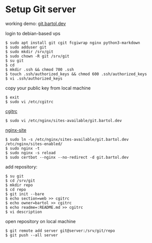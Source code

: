 # Setup Git server

working demo: [git.bartol.dev](https://git.bartol.dev)

login to debian-based vps

	$ sudo apt install git cgit fcgiwrap nginx python3-markdown
	$ sudo adduser git
	$ sudo mkdir /srv/git
	$ sudo chown -R git /srv/git
	$ su git
	$ cd
	$ mkdir .ssh && chmod 700 .ssh
	$ touch .ssh/authorized_keys && chmod 600 .ssh/authorized_keys
	$ vi .ssh/authorized_keys

copy your public key from local machine

	$ exit
	$ sudo vi /etc/cgitrc

[cgitrc](/files/setup-git-server/cgitrc)

	$ sudo vi /etc/nginx/sites-available/git.bartol.dev

[nginx-site](/files/setup-git-server/nginx-site)

	$ sudo ln -s /etc/nginx/sites-available/git.bartol.dev /etc/nginx/sites-enabled/
	$ sudo nginx -t
	$ sudo nginx -s reload
	$ sudo certbot --nginx --no-redirect -d git.bartol.dev

add repository:

	$ su git
	$ cd /srv/git
	$ mkdir repo
	$ cd repo
	$ git init --bare
	$ echo section=web >> cgitrc
	$ echo owner=bartol >> cgitrc
	$ echo readme=:README.md >> cgitrc
	$ vi description

open repository on local machine

	$ git remote add server git@server:/srv/git/repo
	$ git push --all server

